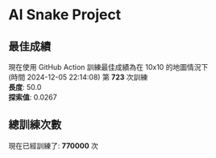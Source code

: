 
# AI Snake Project

## **最佳成績**

























































































現在使用 GitHub Action 訓練最佳成績為在 10x10 的地圖情況下  
(時間 2024-12-05 22:14:08) 第 **723** 次訓練  
**長度**: 50.0  
**探索值**: 0.0267



















































































































































































## 總訓練次數
現在已經訓練了: **770000** 次
